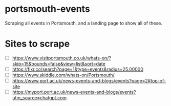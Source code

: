 # portsmouth-events
Scraping all events in Portsmouth, and a landing page to show all of these.

# Sites to scrape
- [ ] https://www.visitportsmouth.co.uk/whats-on/?skip=15&bounds=false&view=list&sort=date
- [ ] https://fixr.co/search?page=1&type=events&radius=25.00000
- [ ] https://www.skiddle.com/whats-on/Portsmouth/
- [ ] https://www.port.ac.uk/news-events-and-blogs/events?page=2#top-of-site
- [ ] https://myport.port.ac.uk/news-events-and-blogs/events?utm_source=chatgpt.com
